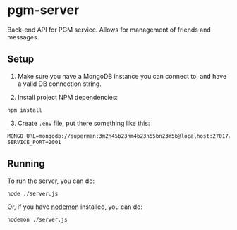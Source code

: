 # pgm-server

Back-end API for PGM service. Allows for management of friends and messages.

## Setup

1. Make sure you have a MongoDB instance you can connect to, and have a valid DB connection string.

2. Install project NPM dependencies:

```shell
npm install
```

3. Create `.env` file, put there something like this:

```text
MONGO_URL=mongodb://superman:3m2n45b23nm4b23n55bn23m5b@localhost:27017/crypton
SERVICE_PORT=2001
```

## Running

To run the server, you can do:

```shell
node ./server.js
```

Or, if you have [nodemon](https://www.npmjs.com/package/nodemon) installed, you can do:

```shell
nodemon ./server.js
```
